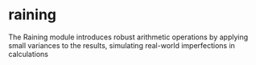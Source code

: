 # raining
The Raining module introduces robust arithmetic operations by applying small variances to the results, simulating real-world imperfections in calculations
